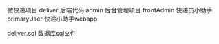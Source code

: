 微快递项目
deliver     后端代码
admin       后台管理项目
frontAdmin  快递员小助手
primaryUser 快递小助手webapp

deliver.sql 数据库sql文件